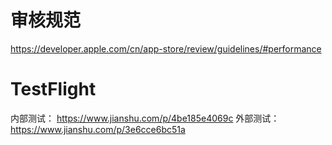 
# 审核规范
https://developer.apple.com/cn/app-store/review/guidelines/#performance


#  TestFlight
内部测试： https://www.jianshu.com/p/4be185e4069c
外部测试：https://www.jianshu.com/p/3e6cce6bc51a
